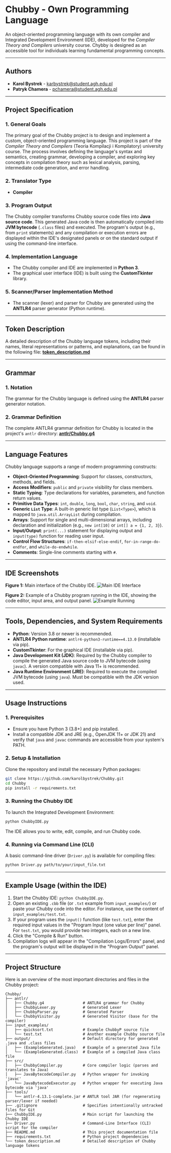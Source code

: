 # Chubby - Own Programming Language

An object-oriented programming language with its own compiler and Integrated Development Environment (IDE), developed for the *Compiler Theory and Compilers* university course. Chybby is designed as an accessible tool for individuals learning fundamental programming concepts.

---

## Authors

* **Karol Bystrek** - [karbystrek@student.agh.edu.pl](mailto:karbystrek@student.agh.edu.pl) 
* **Patryk Chamera** - [pchamera@student.agh.edu.pl](mailto:pchamera@student.agh.edu.pl) 

---

## Project Specification

### 1. General Goals
The primary goal of the Chubby project is to design and implement a custom, object-oriented programming language. This project is part of the *Compiler Theory and Compilers* (Teoria Kompilacji i Kompilatory) university course. The process involves defining the language's syntax and semantics, creating grammar, developing a compiler, and exploring key concepts in compilation theory such as lexical analysis, parsing, intermediate code generation, and error handling.

### 2. Translator Type
* **Compiler** 

### 3. Program Output
The Chubby compiler transforms Chubby source code files into **Java source code**. This generated Java code is then automatically compiled into **JVM bytecode** (`.class` files) and executed. The program's output (e.g., from `print` statements) and any compilation or execution errors are displayed within the IDE's designated panels or on the standard output if using the command-line interface.

### 4. Implementation Language
* The Chubby compiler and IDE are implemented in **Python 3**.
* The graphical user interface (IDE) is built using the **CustomTkinter** library.

### 5. Scanner/Parser Implementation Method
* The scanner (lexer) and parser for Chubby are generated using the **ANTLR4** parser generator (Python runtime). 

---

## Token Description

A detailed description of the Chubby language tokens, including their names, literal representations or patterns, and explanations, can be found in the following file:
**[token_description.md](token_description.md)**

---

## Grammar

### 1. Notation
The grammar for the Chubby language is defined using the **ANTLR4** parser generator notation. 

### 2. Grammar Definition
The complete ANTLR4 grammar definition for Chubby is located in the project's `antlr` directory:
**[antlr/Chubby.g4](antlr/Chubby.g4)**

---

## Language Features

Chubby language supports a range of modern programming constructs:

* **Object-Oriented Programming**: Support for classes, constructors, methods, and fields.
* **Access Modifiers**: `public` and `private` visibility for class members.
* **Static Typing**: Type declarations for variables, parameters, and function return values.
* **Primitive Data Types**: `int`, `double`, `long`, `bool`, `char`, `string`, and `void`.
* **Generic `List` Type**: A built-in generic list type (`List<Type>`), which is mapped to `java.util.ArrayList` during compilation.
* **Arrays**: Support for single and multi-dimensional arrays, including declaration and initialization (e.g., `new int[10]` or `int[] a = {1, 2, 3}`).
* **Input/Output**: `print(...)` statement for displaying output and `input(type)` function for reading user input.
* **Control Flow Structures**: `if-then-elsif-else-endif`, `for-in-range-do-endfor`, and `while-do-endwhile`.
* **Comments**: Single-line comments starting with `#`.

---

## IDE Screenshots

**Figure 1:** Main interface of the Chubby IDE.
![Main IDE Interface](photos/gui_main_view.png)

**Figure 2:** Example of a Chubby program running in the IDE, showing the code editor, input area, and output panel.
![Example Running](photos/gui_example_run.png)

---

## Tools, Dependencies, and System Requirements

* **Python**: Version 3.8 or newer is recommended.
* **ANTLR4 Python runtime**: `antlr4-python3-runtime==4.13.0` (installable via pip).
* **CustomTkinter**: For the graphical IDE (installable via pip).
* **Java Development Kit (JDK)**: Required by the Chubby compiler to compile the generated Java source code to JVM bytecode (using `javac`). A version compatible with Java 11+ is recommended.
* **Java Runtime Environment (JRE)**: Required to execute the compiled JVM bytecode (using `java`). Must be compatible with the JDK version used.

---

## Usage Instructions

### 1. Prerequisites
* Ensure you have Python 3 (3.8+) and pip installed.
* Install a compatible JDK and JRE (e.g., OpenJDK 11+ or JDK 21) and verify that `java` and `javac` commands are accessible from your system's PATH.

### 2. Setup & Installation
Clone the repository and install the necessary Python packages:
```bash
git clone https://github.com/karolbystrek/Chubby.git
cd Chubby
pip install -r requirements.txt
```

### 3. Running the Chubby IDE
To launch the Integrated Development Environment:

```bash
python ChubbyIDE.py
```

The IDE allows you to write, edit, compile, and run Chubby code.

### 4. Running via Command Line (CLI)
A basic command-line driver (`Driver.py`) is available for compiling files:

```bash
python Driver.py path/to/your/input_file.txt
```


---

## Example Usage (within the IDE)

1. Start the Chubby IDE: `python ChubbyIDE.py`.
2. Open an existing `.cbb` file (or `.txt` example from `input_examples/`) or paste your Chubby code into the editor. For instance, use the content of `input_examples/test.txt`.
3. If your program uses the `input()` function (like `test.txt`), enter the required input values in the "Program Input (one value per line)" panel. For `test.txt`, you would provide two integers, each on a new line.
4. Click the "Compile & Run" button.
5. Compilation logs will appear in the "Compilation Logs/Errors" panel, and the program's output will be displayed in the "Program Output" panel.

---

## Project Structure

Here is an overview of the most important directories and files in the Chubby project:

```plaintext
Chubby/
├── antlr/
│   ├── Chubby.g4                 # ANTLR4 grammar for Chubby
│   ├── ChubbyLexer.py            # Generated Lexer
│   ├── ChubbyParser.py           # Generated Parser
│   └── ChubbyVisitor.py          # Generated Visitor (base for the compiler)
├── input_examples/
│   ├── quicksort.txt             # Example ChubbyP source file
│   └── test.txt                  # Another example Chubby source file
├── output/                       # Default directory for generated .java and .class files
│   ├── (ExampleGenerated.java)   # Example of a generated Java file
│   └── (ExampleGenerated.class)  # Example of a compiled Java class file
├── src/
│   ├── ChubbyCompiler.py         # Core compiler logic (parses and translates to Java)
│   ├── JavaBytecodeCompiler.py   # Python wrapper for invoking 'javac'
│   └── JavaBytecodeExecutor.py   # Python wrapper for executing Java bytecode via 'java'
├── tools/
│   └── antlr-4.13.1-complete.jar # ANTLR tool JAR (for regenerating parser/lexer if needed)
├── .gitignore                    # Specifies intentionally untracked files for Git
├── ChubbyIDE.py                  # Main script for launching the Chubby IDE
├── Driver.py                     # Command-Line Interface (CLI) script for the compiler
├── README.md                     # This project documentation file
├── requirements.txt              # Python project dependencies
└── token_description.md          # Detailed description of Chubby language tokens

```
